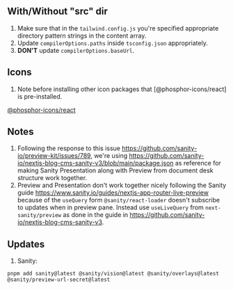## With/Without "src" dir

1. Make sure that in the `tailwind.config.js` you're specified appropriate directory
   pattern strings in the content array.
1. Update `compilerOptions.paths` inside `tsconfig.json` appropriately.
1. **DON'T** update `compilerOptions.baseUrl`.

## Icons

1. Note before installing other icon packages that [@phosphor-icons/react] is pre-installed.

[@phosphor-icons/react](https://github.com/phosphor-icons/react)

## Notes

1. Following the response to this issue <https://github.com/sanity-io/preview-kit/issues/789>, we're using <https://github.com/sanity-io/nextjs-blog-cms-sanity-v3/blob/main/package.json> as reference for making Sanity Presentation along with Preview from document desk structure work together.
1. Preview and Presentation don't work together nicely following the Sanity guide <https://www.sanity.io/guides/nextjs-app-router-live-preview> because of the `useQuery` form `@sanity/react-loader` doesn't subscribe to updates when in preview pane. Instead use `useLiveQuery` from `next-sanity/preview` as done in the guide in <https://github.com/sanity-io/nextjs-blog-cms-sanity-v3>.


## Updates

1. Sanity:
```
pnpm add sanity@latest @sanity/vision@latest @sanity/overlays@latest @sanity/preview-url-secret@latest
```
